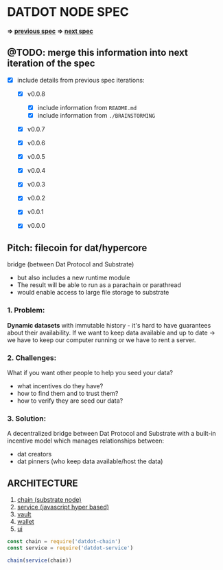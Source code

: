 # DATDOT NODE SPEC

**=> [previous spec](../v0.0.8-datdotArchitecture@2021.09.20/)**
**=> [next spec](../v0.1.0-datdot_architecture@2021.12.02_2021.12.31/)**


## @TODO: merge this information into next iteration of the spec
* [x] include details from previous spec iterations:
  * [x] v0.0.8
    * [x] include information from `README.md`
    * [x] include information from `./BRAINSTORMING`
  * [x] v0.0.7
  * [x] v0.0.6
  * [x] v0.0.5
  * [x] v0.0.4
  * [x] v0.0.3
  * [x] v0.0.2
  * [x] v0.0.1
  * [x] v0.0.0


## Pitch: filecoin for dat/hypercore
bridge (between Dat Protocol and Substrate)
* but also includes a new runtime module
* The result will be able to run as a parachain or parathread
* would enable access to large file storage to substrate

### 1. Problem:
**Dynamic datasets** with immutable history - it's hard to have guarantees about their availability.
If we want to keep data available and up to date -> we have to keep our computer running or we have to rent a server.

### 2. Challenges:
What if you want other people to help you seed your data?
- what incentives do they have?
- how to find them and to trust them?
- how to verify they are seed our data?

### 3. Solution:
A decentralized bridge between Dat Protocol and Substrate with a built-in incentive model which manages relationships between:
- dat creators
- dat pinners (who keep data available/host the data)


## ARCHITECTURE
1. [chain (substrate node)](./ARCHITECTURE/chain/README.md)
2. [service (javascript hyper based)](./ARCHITECTURE/service/README.md)
3. [vault](./ARCHITECTURE/vault/README.md)
4. [wallet](./ARCHITECTURE/wallet/README.md)
5. [ui](./ARCHITECTURE/ui/README.md)

```js
const chain = require('datdot-chain')
const service = require('datdot-service')

chain(service(chain))
```
